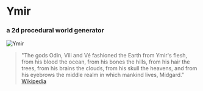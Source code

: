 # Ymir
### a 2d procedural world generator
![Ymir](https://raw.githubusercontent.com/kramberg27/ymir/tree/master/res/logo.png)
> "The gods Odin, Vili and Vé fashioned the Earth from Ymir's flesh, from his blood the ocean, from his bones the hills, from his hair the trees, from his brains the clouds, from his skull the heavens, and from his eyebrows the middle realm in which mankind lives, Midgard."
>    [Wikipedia](https://en.wikipedia.org/wiki/Ymir)
